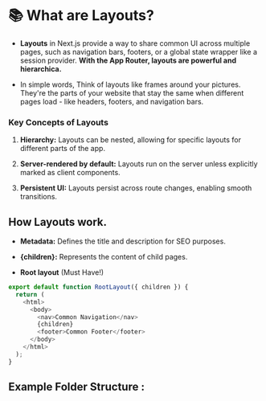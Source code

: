 # 📚 What are Layouts?

- **Layouts** in Next.js provide a way to share common UI across multiple pages, such as navigation bars, footers, or a global state wrapper like a session provider. **With the App Router, layouts are powerful and hierarchica.** 

- In simple words, Think of layouts like frames around your pictures. They're the parts of your website that stay the same when different pages load - like headers, footers, and navigation bars.

### Key Concepts of Layouts

1. **Hierarchy:** Layouts can be nested, allowing for specific layouts for different parts of the app.

2. **Server-rendered by default:** Layouts run on the server unless explicitly marked as client components.

3. **Persistent UI:** Layouts persist across route changes, enabling smooth transitions.


## How Layouts work.

- **Metadata:** Defines the title and description for SEO purposes.
- **{children}:** Represents the content of child pages.

- **Root layout** (Must Have!)
```javascript
export default function RootLayout({ children }) {
  return (
    <html>
      <body>
        <nav>Common Navigation</nav>
        {children}
        <footer>Common Footer</footer>
      </body>
    </html>
  );
}
```

## Example Folder Structure :